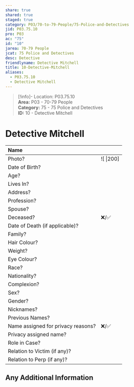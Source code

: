 ```yaml
---  
share: true  
shared: true  
staged: true  
category: P03/70-to-79-People/75-Police-and-Detectives  
jid: P03.75.10  
pro: P03  
ac: "75"  
id: "10"  
jarea: 70-79 People  
jcat: 75 Police and Detectives  
desc: Detective  
friendlyname: Detective Mitchell  
title: 10-Detective-Mitchell  
aliases:  
  - P03.75.10  
  - Detective Mitchell  
---  
```

  
>[!info]- Location: P03.75.10  
>**Area:** P03 - 70-79 People  
>**Category:** 75 - 75 Police and Detectives  
>**ID:** 10 - Detective Mitchell  
  
# Detective Mitchell  
  
| Name                               |            |  
|:---------------------------------- |:---------- |  
| Photo?                             | ![  \|200] |  
| Date of Birth?                     |            |  
| Age?                               |            |  
| Lives In?                          |            |  
| Address?                           |            |  
| Profession?                        |            |  
| Spouse?                            |            |  
| Deceased?                          | ❌/✅      |  
| Date of Death (if applicable)?     |            |  
| Family?                            |            |  
| Hair Colour?                       |            |  
| Weight?                            |            |  
| Eye Colour?                        |            |  
| Race?                              |            |  
| Nationality?                       |            |  
| Complexion?                        |            |  
| Sex?                               |            |  
| Gender?                                   |            |  
| Nicknames?                         |            |  
| Previous Names?                    |            |  
| Name assigned for privacy reasons? | ❌/✅      |  
| Privacy assigned name?             |            |  
| Role in Case?                      |            |  
| Relation to Victim (if any)?       |            |  
| Relation to Perp (if any)?         |            |  
  
## Any Additional Information